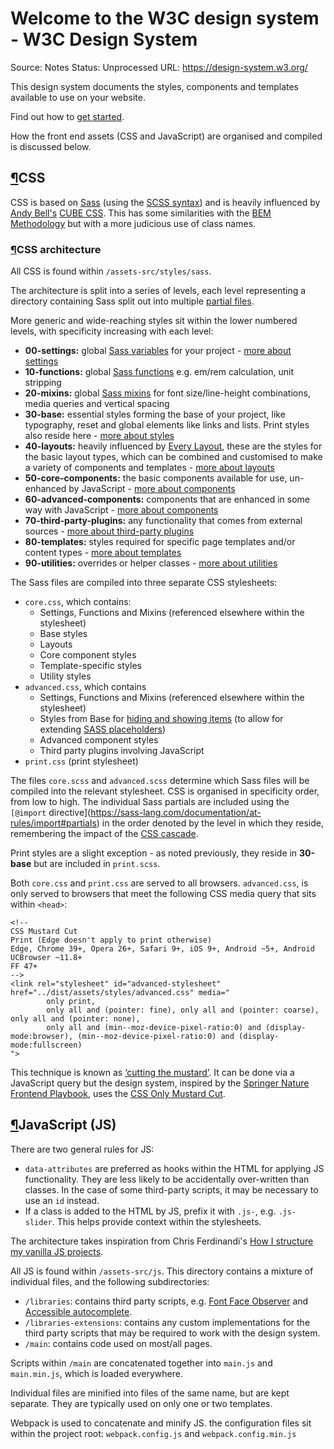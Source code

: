 # Welcome to the W3C design system - W3C Design System

Source: Notes
Status: Unprocessed
URL: https://design-system.w3.org/

This design system documents the styles, components and templates available to use on your website.

Find out how to [get started](https://design-system.w3.org/getting-started.html).

How the front end assets (CSS and JavaScript) are organised and compiled is discussed below.

## [¶](https://design-system.w3.org/)CSS

CSS is based on [Sass](http://sass-lang.com/) (using the [SCSS syntax](https://sass-lang.com/documentation/syntax)) and is heavily influenced by [Andy Bell's](https://github.com/andy-piccalilli/) [CUBE CSS](https://cube.fyi/). This has some similarities with the [BEM Methodology](http://getbem.com/) but with a more judicious use of class names.

### [¶](https://design-system.w3.org/)CSS architecture

All CSS is found within `/assets-src/styles/sass`.

The architecture is split into a series of levels, each level representing a directory containing Sass split out into multiple [partial files](https://sass-lang.com/guide#topic-4).

More generic and wide-reaching styles sit within the lower numbered levels, with specificity increasing with each level:

- **00-settings:** global [Sass variables](https://sass-lang.com/documentation/variables) for your project - [more about settings](https://design-system.w3.org/settings/index.html)
- **10-functions:** global [Sass functions](https://sass-lang.com/documentation/values/functions) e.g. em/rem calculation, unit stripping
- **20-mixins:** global [Sass mixins](https://sass-lang.com/documentation/at-rules/mixin) for font size/line-height combinations, media queries and vertical spacing
- **30-base:** essential styles forming the base of your project, like typography, reset and global elements like links and lists. Print styles also reside here - [more about styles](https://design-system.w3.org/styles/index.html)
- **40-layouts:** heavily influenced by [Every Layout](https://every-layout.dev/), these are the styles for the basic layout types, which can be combined and customised to make a variety of components and templates - [more about layouts](https://design-system.w3.org/layouts/index.html)
- **50-core-components:** the basic components available for use, un-enhanced by JavaScript - [more about components](https://design-system.w3.org/components/index.html)
- **60-advanced-components:** components that are enhanced in some way with JavaScript - [more about components](https://design-system.w3.org/components/index.html)
- **70-third-party-plugins:** any functionality that comes from external sources - [more about third-party plugins](https://design-system.w3.org/third-party-plugins/index.html)
- **80-templates:** styles required for specific page templates and/or content types - [more about templates](https://design-system.w3.org/templates/index.html)
- **90-utilities:** overrides or helper classes - [more about utilities](https://design-system.w3.org/styles/utilities.html)

The Sass files are compiled into three separate CSS stylesheets:

- `core.css`, which contains:
    - Settings, Functions and Mixins (referenced elsewhere within the stylesheet)
    - Base styles
    - Layouts
    - Core component styles
    - Template-specific styles
    - Utility styles
- `advanced.css`, which contains
    - Settings, Functions and Mixins (referenced elsewhere within the stylesheet)
    - Styles from Base for [hiding and showing items](https://design-system.w3.org/styles/how-to-hide-and-show-things.html) (to allow for extending [SASS placeholders](https://sass-lang.com/documentation/style-rules/placeholder-selectors))
    - Advanced component styles
    - Third party plugins involving JavaScript
- `print.css` (print stylesheet)

The files `core.scss` and `advanced.scss` determine which Sass files will be compiled into the relevant stylesheet. CSS is organised in specificity order, from low to high. The individual Sass partials are included using the `[@import` directive](https://sass-lang.com/documentation/at-rules/import#partials) in the order denoted by the level in which they reside, remembering the impact of the [CSS cascade](https://wattenberger.com/blog/css-cascade).

Print styles are a slight exception - as noted previously, they reside in **30-base** but are included in `print.scss`.

Both `core.css` and `print.css` are served to all browsers. `advanced.css`, is only served to browsers that meet the following CSS media query that sits within `<head>`:

```
<!--
CSS Mustard Cut
Print (Edge doesn't apply to print otherwise)
Edge, Chrome 39+, Opera 26+, Safari 9+, iOS 9+, Android ~5+, Android UCBrowser ~11.8+
FF 47+
-->
<link rel="stylesheet" id="advanced-stylesheet" href="../dist/assets/styles/advanced.css" media="
        only print,
        only all and (pointer: fine), only all and (pointer: coarse), only all and (pointer: none),
        only all and (min--moz-device-pixel-ratio:0) and (display-mode:browser), (min--moz-device-pixel-ratio:0) and (display-mode:fullscreen)
">

```

This technique is known as [‘cutting the mustard’](https://www.zeldman.com/2015/09/01/youre-welcome-cutting-the-mustard-then-and-now/). It can be done via a JavaScript query but the design system, inspired by the [Springer Nature Frontend Playbook](https://github.com/springernature/frontend-playbook/blob/main/practices/graded-browser-support.html), uses the [CSS Only Mustard Cut](https://github.com/Fall-Back/CSS-Mustard-Cut).

## [¶](https://design-system.w3.org/)JavaScript (JS)

There are two general rules for JS:

- `data-attributes` are preferred as hooks within the HTML for applying JS functionality. They are less likely to be accidentally over-written than classes. In the case of some third-party scripts, it may be necessary to use an `id` instead.
- If a class is added to the HTML by JS, prefix it with `.js-`, e.g. `.js-slider`. This helps provide context within the stylesheets.

The architecture takes inspiration from Chris Ferdinandi's [How I structure my vanilla JS projects](https://gomakethings.com/how-i-structure-my-vanilla-js-projects/).

All JS is found within `/assets-src/js`. This directory contains a mixture of individual files, and the following subdirectories:

- `/libraries`: contains third party scripts, e.g. [Font Face Observer](https://fontfaceobserver.com/) and [Accessible autocomplete](https://github.com/alphagov/accessible-autocomplete).
- `/libraries-extensions`: contains any custom implementations for the third party scripts that may be required to work with the design system.
- `/main`: contains code used on most/all pages.

Scripts within `/main` are concatenated together into `main.js` and `main.min.js`, which is loaded everywhere.

Individual files are minified into files of the same name, but are kept separate. They are typically used on only one or two templates.

Webpack is used to concatenate and minify JS. the configuration files sit within the project root: `webpack.config.js` and `webpack.config.min.js`